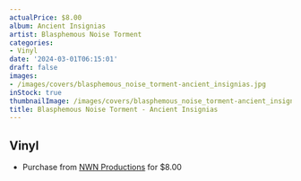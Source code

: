 ```yaml
---
actualPrice: $8.00
album: Ancient Insignias
artist: Blasphemous Noise Torment
categories:
- Vinyl
date: '2024-03-01T06:15:01'
draft: false
images:
- /images/covers/blasphemous_noise_torment-ancient_insignias.jpg
inStock: true
thumbnailImage: /images/covers/blasphemous_noise_torment-ancient_insignias-thumb.jpg
title: Blasphemous Noise Torment - Ancient Insignias
---
```


## Vinyl
* Purchase from [NWN Productions](http://shop.nwnprod.com/index.php?route=product/product&path=75&product_id=40014&sort=pd.name&order=ASC) for $8.00
